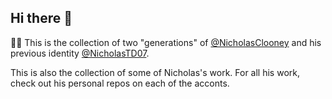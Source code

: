 ## Hi there 👋

🙋‍♀️ This is the collection of two "generations" of [@NicholasClooney](https://github.com/NicholasClooney) and his previous identity [@NicholasTD07](https://github.com/NicholasTD07).

This is also the collection of some of Nicholas's work. For all his work, check out his personal repos on each of the acconts.

<!--

**Here are some ideas to get you started:**

🙋‍♀️ A short introduction - what is your organization all about?
🌈 Contribution guidelines - how can the community get involved?
👩‍💻 Useful resources - where can the community find your docs? Is there anything else the community should know?
🍿 Fun facts - what does your team eat for breakfast?
🧙 Remember, you can do mighty things with the power of [Markdown](https://docs.github.com/github/writing-on-github/getting-started-with-writing-and-formatting-on-github/basic-writing-and-formatting-syntax)
-->
